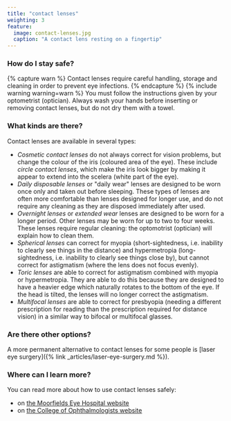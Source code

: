 ```yaml
---
title: "contact lenses"
weighting: 3
feature:
  image: contact-lenses.jpg
  caption: "A contact lens resting on a fingertip"
---
```


### How do I stay safe?

{% capture warn %}
Contact lenses require careful handling, storage and cleaning in order to prevent eye infections.
{% endcapture %}
{% include warning warning=warn %}
You must follow the instructions given by your optometrist (optician). Always wash your hands before inserting or removing contact lenses, but do not dry them with a towel.

### What kinds are there?

Contact lenses are available in several types:

- *Cosmetic contact lenses* do not always correct for vision problems, but change the colour of the iris (coloured area of the eye). These include *circle contact lenses*, which make the iris look bigger by making it appear to extend into the scelera (white part of the eye).
- *Daily disposable lenses* or "daily wear" lenses are designed to be worn once only and taken out before sleeping. These types of lenses are often more comfortable than lenses designed for longer use, and do not require any cleaning as they are disposed immediately after used.
- *Overnight lenses* or *extended wear* lenses are designed to be worn for a longer period. Other lenses may be worn for up to two to four weeks. These lenses require regular cleaning: the optomotrist (optician) will explain how to clean them.
- *Spherical lenses* can correct for myopia (short-sightedness, i.e. inability to clearly see things in the distance) and hypermetropia (long-sightedness, i.e. inability to clearly see things close by), but cannot correct for astigmatism (where the lens does not focus evenly).
- *Toric lenses* are able to correct for astigmatism combined with myopia or hypermetropia. They are able to do this because they are designed to have a heavier edge which naturally rotates to the bottom of the eye. If the head is tilted, the lenses will no longer correct the astigmatism.
- *Multifocal lenses* are able to correct for presbyopia (needing a different prescription for reading than the prescription required for distance vision) in a similar way to bifocal or multifocal glasses.

### Are there other options?

A more permanent alternative to contact lenses for some people is [laser eye surgery]({% link _articles/laser-eye-surgery.md %}).

### Where can I learn more?

You can read more about how to use contact lenses safely:

- on [the Moorfields Eye Hospital website](https://www.moorfields.nhs.uk/private/about-moorfields-private/blog-articles/five-golden-rules-for-safe-contact-lens-use)
- on [the College of Ophthalmologists website](https://www.college-optometrists.org/news/2020/august/2020-08-howto_contactlenses)
